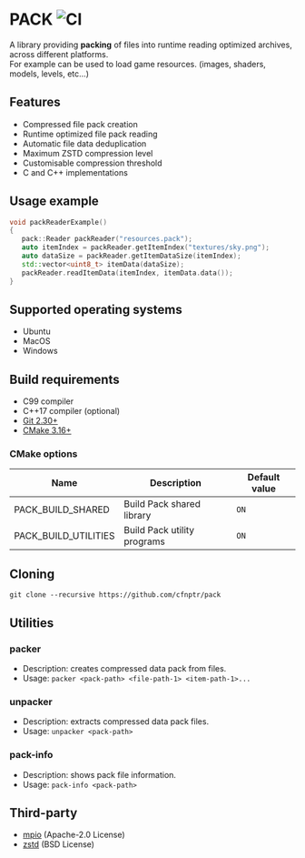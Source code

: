 # PACK ![CI](https://github.com/cfnptr/pack/actions/workflows/cmake.yml/badge.svg)

A library providing **packing** of files into runtime reading optimized archives, across different platforms.<br/>
For example can be used to load game resources. (images, shaders, models, levels, etc...)

## Features

* Compressed file pack creation
* Runtime optimized file pack reading
* Automatic file data deduplication
* Maximum ZSTD compression level
* Customisable compression threshold
* C and C++ implementations

## Usage example

```c++
void packReaderExample()
{
   pack::Reader packReader("resources.pack");
   auto itemIndex = packReader.getItemIndex("textures/sky.png");
   auto dataSize = packReader.getItemDataSize(itemIndex);
   std::vector<uint8_t> itemData(dataSize);
   packReader.readItemData(itemIndex, itemData.data());
}
```

## Supported operating systems

* Ubuntu
* MacOS
* Windows

## Build requirements

* C99 compiler
* C++17 compiler (optional)
* [Git 2.30+](https://git-scm.com/)
* [CMake 3.16+](https://cmake.org/)

### CMake options

| Name                 | Description                 | Default value |
|----------------------|-----------------------------|---------------|
| PACK_BUILD_SHARED    | Build Pack shared library   | `ON`          |
| PACK_BUILD_UTILITIES | Build Pack utility programs | `ON`          |

## Cloning

```
git clone --recursive https://github.com/cfnptr/pack
```

## Utilities

### packer

* Description: creates compressed data pack from files.
* Usage: ```packer <pack-path> <file-path-1> <item-path-1>...```

### unpacker

* Description: extracts compressed data pack files.
* Usage: ```unpacker <pack-path>```

### pack-info

* Description: shows pack file information.
* Usage: ```pack-info <pack-path>```

## Third-party

* [mpio](https://github.com/cfnptr/mpio/) (Apache-2.0 License)
* [zstd](https://github.com/facebook/zstd/) (BSD License)